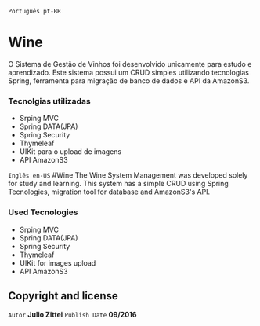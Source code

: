 ﻿`Português pt-BR`
# Wine
O Sistema de Gestão de Vinhos foi desenvolvido unicamente para estudo e aprendizado. Este sistema possui um CRUD simples utilizando tecnologias Spring, ferramenta para migração de banco de dados e API da AmazonS3.

### Tecnolgias utilizadas
- Srping MVC
- Spring DATA(JPA)
- Spring Security
- Thymeleaf
- UIKit para o upload de imagens
- API AmazonS3

`Inglês en-US`
#Wine
The Wine System Management was developed solely for study and learning. This system has a simple CRUD using Spring Tecnologies, migration tool for database and AmazonS3's API.

### Used Tecnologies
- Srping MVC
- Spring DATA(JPA)
- Spring Security
- Thymeleaf
- UIKit for images upload
- API AmazonS3


## Copyright and license

`Autor` **Julio Zittei**
`Publish Date` **09/2016**
